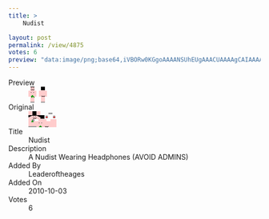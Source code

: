 ```yaml
---
title: >
    Nudist

layout: post
permalink: /view/4875
votes: 6
preview: "data:image/png;base64,iVBORw0KGgoAAAANSUhEUgAAACUAAAAgCAIAAAAaMSbnAAAABnRSTlMA/wD/AP5AXyvrAAAA2UlEQVRIie2W0RGDIAyGTc+JKjM5VGdKHEn6YEsTDG2oQL0e//EQj+AHMYmA9+vwFMBl0MR93siyfBQTiJb3HpGyI3BOtWvx+CmLn1iPeD3FvBDAvVFG3q+vgRgCyA3hkx4WxKhM75DWrRv8ITsjpqt4pCVr9a/zpTUvysbq9R59zr+r986rwQNyQIUzM8kLpC+QH9t93D8jBpDzU0ZJeMQNwA3xQtHXaQnIDfOwZ9P9JdlLWcttnS/a/4gFMCuYFp2jHjqv887BE/V3I1Kd5uhOlpBleevz3QGhKJdK+RMKfAAAAABJRU5ErkJggg=="
---
```

<dl class="side-by-side">
<dt>Preview</dt>
<dd>
    <img class="preview" src="data:image/png;base64,iVBORw0KGgoAAAANSUhEUgAAACUAAAAgCAIAAAAaMSbnAAAABnRSTlMA/wD/AP5AXyvrAAAA2UlEQVRIie2W0RGDIAyGTc+JKjM5VGdKHEn6YEsTDG2oQL0e//EQj+AHMYmA9+vwFMBl0MR93siyfBQTiJb3HpGyI3BOtWvx+CmLn1iPeD3FvBDAvVFG3q+vgRgCyA3hkx4WxKhM75DWrRv8ITsjpqt4pCVr9a/zpTUvysbq9R59zr+r986rwQNyQIUzM8kLpC+QH9t93D8jBpDzU0ZJeMQNwA3xQtHXaQnIDfOwZ9P9JdlLWcttnS/a/4gFMCuYFp2jHjqv887BE/V3I1Kd5uhOlpBleevz3QGhKJdK+RMKfAAAAABJRU5ErkJggg==">
</dd>
<dt>Original</dt>
<dd>
    <img class="preview" src="data:image/png;base64,iVBORw0KGgoAAAANSUhEUgAAAEAAAAAgCAYAAACinX6EAAAA00lEQVR42u3Z2wmAMAwF0Oy/QXdyp4ogUkWjedRe8QpB/SiY0zRUlTpNVQsRUePBeOyDAATABiilVC0IQAD2AAKEDQbHrtzbs3WpeMe6ZtZaKZ8B0BLU7gMQl80u0ijNANYZT6yILYm6PMcaVgDvWMlO3AGBD9BWyNV1BsCQJWCdyeN1FgDsPuCFJYINYC2t3iDpwOrgIgQgwF8BluTbGN0suzVZAnw0MWiAs01Sj/cNVgABCEAAAiADIOwhwj8e7iJjIxX54AIJcEz+KYLng0sUYAZDDnhprkI/mAAAAABJRU5ErkJggg==">
</dd>
<dt>Title</dt>
<dd>Nudist</dd>
<dt>Description</dt>
<dd>A Nudist Wearing Headphones (AVOID ADMINS)</dd>
<dt>Added By</dt>
<dd>Leaderoftheages</dd>
<dt>Added On</dt>
<dd>2010-10-03</dd>
<dt>Votes</dt>
<dd>6</dd>
</dl>
